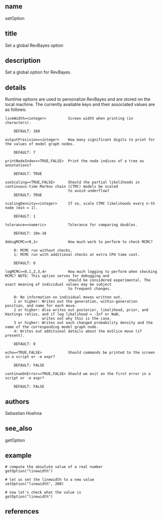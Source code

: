 ## name
setOption
## title
Set a global RevBayes option
## description
Set a global option for RevBayes.
## details
Runtime options are used to personalize RevBayes and are stored on the local machine.
The currently available keys and their associated values are as follows:

    lineWidth=<integer>          Screen width when printing (in characters).

        DEFAULT: 160

    outputPrecision=<integer>    How many significant digits to print for the values of model graph nodes.

        DEFAULT: 7

    printNodeIndex=<TRUE,FALSE>  Print the node indices of a tree as annotations?

        DEFAULT: TRUE

    useScaling=<TRUE,FALSE>      Should the partial likelihoods in continuous-time Markov chain (CTMC) models be scaled
                                 to avoid underflow?
        DEFAULT: TRUE

    scalingDensity=<integer>     If so, scale CTMC likelihoods every n-th node (min = 1).

        DEFAULT: 1

    tolerance=<numeric>          Tolerance for comparing doubles.

        DEFAULT: 10e-10

    debugMCMC=<0,1>              How much work to perform to check MCMC?

        0: MCMC run without checks.
        1: MCMC run with additional checks at extra CPU time cost.

        DEFAULT: 0

    logMCMC=<0,1,2,3,4>          How much logging to perform when checking MCMC? NOTE: This option serves for debugging and
                                 should be considered experimental. The exact meaning of individual values may be subject
                                 to frequent changes.

        0: No information on individual moves written out.
        1 or higher: Writes out the generation, within-generation position, and name for each move.
        2 or higher: Also writes out posterior, likelihood, prior, and Hastings ratios, and if log likelihood = -Inf or NaN,
                     writes out why this is the case.
        3 or higher: Writes out each changed probability density and the name of the corresponding model graph node.
        4: Writes out additional details about the mvSlice move (if present).

        DEFAULT: 0

    echo=<TRUE,FALSE>            Should commands be printed to the screen in a script or -e expr?

        DEFAULT: FALSE

    continueOnError=<TRUE,FALSE> Should we exit on the first error in a script or -e expr?

        DEFAULT: FALSE

## authors
Sebastian Hoehna
## see_also
getOption
## example
	# compute the absolute value of a real number
	getOption("linewidth")
	
	# let us set the linewidth to a new value
	setOption("linewidth", 200)
	
	# now let's check what the value is
	getOption("linewidth")
	
## references
